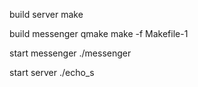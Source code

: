 
build server
make

build messenger
qmake
make -f Makefile-1

start messenger
./messenger

start server
./echo_s

